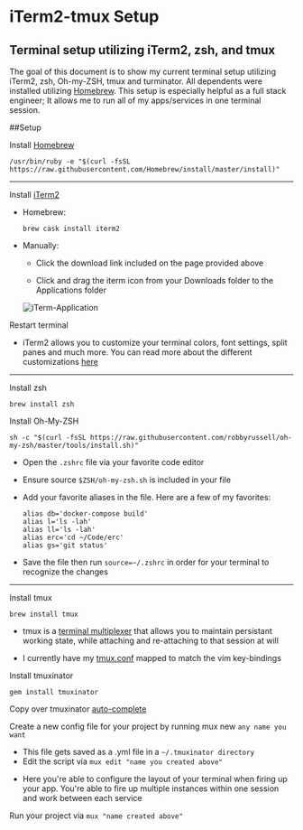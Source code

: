 # iTerm2-tmux Setup

## Terminal setup utilizing iTerm2, zsh, and tmux

The goal of this document is to show my current terminal setup utilizing iTerm2, zsh, Oh-my-ZSH, tmux and turminator. All dependents were installed utilizing [Homebrew](https://brew.sh/). This setup is especially helpful as a full stack engineer; It allows me to run all of my apps/services in one terminal session.

##Setup

Install [Homebrew](https://brew.sh/)

    /usr/bin/ruby -e "$(curl -fsSL https://raw.githubusercontent.com/Homebrew/install/master/install)"

---

Install [iTerm2](https://www.iterm2.com)

- Homebrew:

      brew cask install iterm2

- Manually:

  - Click the download link included on the page provided above

  - Click and drag the iterm icon from your Downloads folder to the Applications folder

  ![iTerm-Application](https://gist.githubusercontent.com/redsnow32/2b96d17fada6e0832888497d7c773c5a/raw/f43adcdfd231c06e0b2a42e7b55db5121be7790e/iterm-download.png)

Restart terminal

- iTerm2 allows you to customize your terminal colors, font settings, split panes and much more. You can read more about the different customizations [here](https://www.iterm2.com/features.html)

---

Install zsh

    brew install zsh

Install Oh-My-ZSH

    sh -c "$(curl -fsSL https://raw.githubusercontent.com/robbyrussell/oh-my-zsh/master/tools/install.sh)"

- Open the `.zshrc` file via your favorite code editor

- Ensure source `$ZSH/oh-my-zsh.sh` is included in your file

- Add your favorite aliases in the file. Here are a few of my favorites:

      alias db='docker-compose build'
      alias l='ls -lah'
      alias ll='ls -lah'
      alias erc='cd ~/Code/erc'
      alias gs='git status'

- Save the file then run `source=~/.zshrc` in order for your terminal to recognize the changes

---

Install tmux

    brew install tmux

- tmux is a [terminal multiplexer](https://en.wikipedia.org/wiki/Terminal_multiplexer) that allows you to maintain persistant working state, while attaching and re-attaching to that session at will

* I currently have my [tmux.conf](https://gist.github.com/redsnow32/4127ed1b022339c4ee470151d9e73518) mapped to match the vim key-bindings

Install tmuxinator

    gem install tmuxinator

Copy over tmuxinator [auto-complete](https://github.com/tmuxinator/tmuxinator/blob/master/completion/tmuxinator.zsh)

Create a new config file for your project by running mux new `any name you want`

- This file gets saved as a .yml file in a `~/.tmuxinator directory`
- Edit the script via `mux edit "name you created above"`

* Here you're able to configure the layout of your terminal when firing up your app. You're able to fire up multiple instances within one session and work between each service

Run your project via `mux "name created above"`

